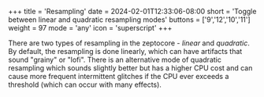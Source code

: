 +++
title = 'Resampling'
date = 2024-02-01T12:33:06-08:00
short = 'Toggle between linear and quadratic resampling modes'
buttons = ['9','12','10','11']
weight = 97
mode = 'any'
icon = 'superscript'
+++

There are two types of resampling in the zeptocore - *linear* and *quadratic*. By default, the resampling is done linearly, which can have artifacts that sound "grainy" or "lofi". There is an alternative mode of quadratic resampling which sounds slightly better but has a higher CPU cost and can cause more frequent intermittent glitches if the CPU ever exceeds a threshold (which can occur with many effects).

